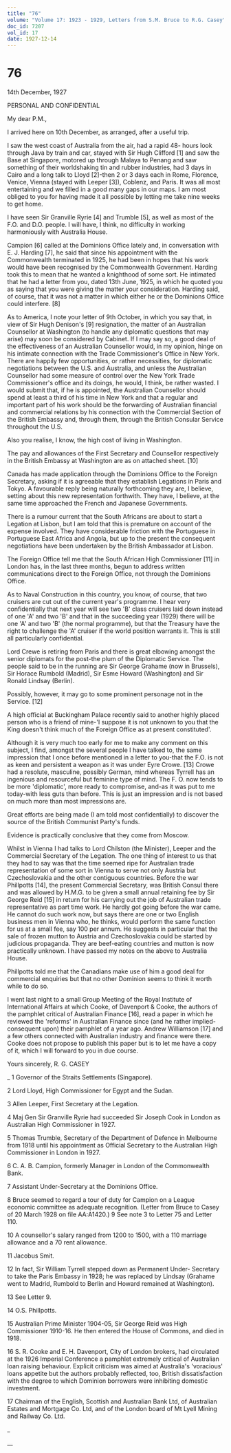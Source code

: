 ```yaml
---
title: "76"
volume: "Volume 17: 1923 - 1929, Letters from S.M. Bruce to R.G. Casey"
doc_id: 7207
vol_id: 17
date: 1927-12-14
---
```


# 76

14th December, 1927

PERSONAL AND CONFIDENTIAL

My dear P.M.,

I arrived here on 10th December, as arranged, after a useful trip.

I saw the west coast of Australia from the air, had a rapid 48- hours look through Java by train and car, stayed with Sir Hugh Clifford [1] and saw the Base at Singapore, motored up through Malaya to Penang and saw something of their worldshaking tin and rubber industries, had 3 days in Cairo and a long talk to Lloyd [2]-then 2 or 3 days each in Rome, Florence, Venice, Vienna (stayed with Leeper [3]), Coblenz, and Paris. It was all most entertaining and we filled in a good many gaps in our maps. I am most obliged to you for having made it all possible by letting me take nine weeks to get home.

I have seen Sir Granville Ryrie [4] and Trumble [5], as well as most of the F.O. and D.O. people. I will have, I think, no difficulty in working harmoniously with Australia House.

Campion [6] called at the Dominions Office lately and, in conversation with E. J. Harding [7], he said that since his appointment with the Commonwealth terminated in 1925, he had been in hopes that his work would have been recognised by the Commonwealth Government. Harding took this to mean that he wanted a knighthood of some sort. He intimated that he had a letter from you, dated 13th June, 1925, in which he quoted you as saying that you were giving the matter your consideration. Harding said, of course, that it was not a matter in which either he or the Dominions Office could interfere. [8]

As to America, I note your letter of 9th October, in which you say that, in view of Sir Hugh Denison's [9] resignation, the matter of an Australian Counsellor at Washington (to handle any diplomatic questions that may arise) may soon be considered by Cabinet. If I may say so, a good deal of the effectiveness of an Australian Counsellor would, in my opinion, hinge on his intimate connection with the Trade Commissioner's Office in New York. There are happily few opportunities, or rather necessities, for diplomatic negotiations between the U.S. and Australia, and unless the Australian Counsellor had some measure of control over the New York Trade Commissioner's office and its doings, he would, I think, be rather wasted. I would submit that, if he is appointed, the Australian Counsellor should spend at least a third of his time in New York and that a regular and important part of his work should be the forwarding of Australian financial and commercial relations by his connection with the Commercial Section of the British Embassy and, through them, through the British Consular Service throughout the U.S.

Also you realise, I know, the high cost of living in Washington.

The pay and allowances of the First Secretary and Counsellor respectively in the British Embassy at Washington are as on attached sheet. [10]

Canada has made application through the Dominions Office to the Foreign Secretary, asking if it is agreeable that they establish Legations in Paris and Tokyo. A favourable reply being naturally forthcoming they are, I believe, setting about this new representation forthwith. They have, I believe, at the same time approached the French and Japanese Governments.

There is a rumour current that the South Africans are about to start a Legation at Lisbon, but I am told that this is premature on account of the expense involved. They have considerable friction with the Portuguese in Portuguese East Africa and Angola, but up to the present the consequent negotiations have been undertaken by the British Ambassador at Lisbon.

The Foreign Office tell me that the South African High Commissioner [11] in London has, in the last three months, begun to address written communications direct to the Foreign Office, not through the Dominions Office.

As to Naval Construction in this country, you know, of course, that two cruisers are cut out of the current year's programme. I hear very confidentially that next year will see two 'B' class cruisers laid down instead of one 'A' and two 'B' and that in the succeeding year (1929) there will be one 'A' and two 'B' (the normal programme), but that the Treasury have the right to challenge the 'A' cruiser if the world position warrants it. This is still all particularly confidential.

Lord Crewe is retiring from Paris and there is great elbowing amongst the senior diplomats for the post-the plum of the Diplomatic Service. The people said to be in the running are Sir George Grahame (now in Brussels), Sir Horace Rumbold (Madrid), Sir Esme Howard (Washington) and Sir Ronald Lindsay (Berlin).

Possibly, however, it may go to some prominent personage not in the Service. [12]

A high official at Buckingham Palace recently said to another highly placed person who is a friend of mine-'I suppose it is not unknown to you that the King doesn't think much of the Foreign Office as at present constituted'.

Although it is very much too early for me to make any comment on this subject, I find, amongst the several people I have talked to, the same impression that I once before mentioned in a letter to you-that the F.O. is not as keen and persistent a weapon as it was under Eyre Crowe. [13] Crowe had a resolute, masculine, possibly German, mind whereas Tyrrell has an ingenious and resourceful but feminine type of mind. The F. O. now tends to be more 'diplomatic', more ready to compromise, and-as it was put to me today-with less guts than before. This is just an impression and is not based on much more than most impressions are.

Great efforts are being made (I am told most confidentially) to discover the source of the British Communist Party's funds.

Evidence is practically conclusive that they come from Moscow.

Whilst in Vienna I had talks to Lord Chilston (the Minister), Leeper and the Commercial Secretary of the Legation. The one thing of interest to us that they had to say was that the time seemed ripe for Australian trade representation of some sort in Vienna to serve not only Austria but Czechoslovakia and the other contiguous countries. Before the war Phillpotts [14], the present Commercial Secretary, was British Consul there and was allowed by H.M.G. to be given a small annual retaining fee by Sir George Reid [15] in return for his carrying out the job of Australian trade representative as part time work. He hardly got going before the war came. He cannot do such work now, but says there are one or two English business men in Vienna who, he thinks, would perform the same function for us at a small fee, say 100 per annum. He suggests in particular that the sale of frozen mutton to Austria and Czechoslovakia could be started by judicious propaganda. They are beef-eating countries and mutton is now practically unknown. I have passed my notes on the above to Australia House.

Phillpotts told me that the Canadians make use of him a good deal for commercial enquiries but that no other Dominion seems to think it worth while to do so.

I went last night to a small Group Meeting of the Royal Institute of International Affairs at which Cooke, of Davenport &amp; Cooke, the authors of the pamphlet critical of Australian Finance [16], read a paper in which he reviewed the 'reforms' in Australian Finance since (and he rather implied-consequent upon) their pamphlet of a year ago. Andrew Williamson [17] and a few others connected with Australian industry and finance were there. Cooke does not propose to publish this paper but is to let me have a copy of it, which I will forward to you in due course.

Yours sincerely, R. G. CASEY 

_ 1 Governor of the Straits Settlements (Singapore).

2 Lord Lloyd, High Commissioner for Egypt and the Sudan.

3 Allen Leeper, First Secretary at the Legation.

4 Maj Gen Sir Granville Ryrie had succeeded Sir Joseph Cook in London as Australian High Commissioner in 1927.

5 Thomas Trumble, Secretary of the Department of Defence in Melbourne from 1918 until his appointment as Official Secretary to the Australian High Commissioner in London in 1927.

6 C. A. B. Campion, formerly Manager in London of the Commonwealth Bank.

7 Assistant Under-Secretary at the Dominions Office.

8 Bruce seemed to regard a tour of duty for Campion on a League economic committee as adequate recognition. (Letter from Bruce to Casey of 20 March 1928 on file AA:A1420.) 9 See note 3 to Letter 75 and Letter 110.

10 A counsellor's salary ranged from 1200 to 1500, with a 110 marriage allowance and a 70 rent allowance.

11 Jacobus Smit.

12 In fact, Sir William Tyrrell stepped down as Permanent Under- Secretary to take the Paris Embassy in 1928; he was replaced by Lindsay (Grahame went to Madrid, Rumbold to Berlin and Howard remained at Washington).

13 See Letter 9.

14 O.S. Phillpotts.

15 Australian Prime Minister 1904-05, Sir George Reid was High Commissioner 1910-16. He then entered the House of Commons, and died in 1918.

16 S. R. Cooke and E. H. Davenport, City of London brokers, had circulated at the 1926 Imperial Conference a pamphlet extremely critical of Australian loan raising behaviour. Explicit criticism was aimed at Australia's 'voracious' loans appetite but the authors probably reflected, too, British dissatisfaction with the degree to which Dominion borrowers were inhibiting domestic investment.

17 Chairman of the English, Scottish and Australian Bank Ltd, of Australian Estates and Mortgage Co. Ltd, and of the London board of Mt Lyell Mining and Railway Co. Ltd.

_

__
